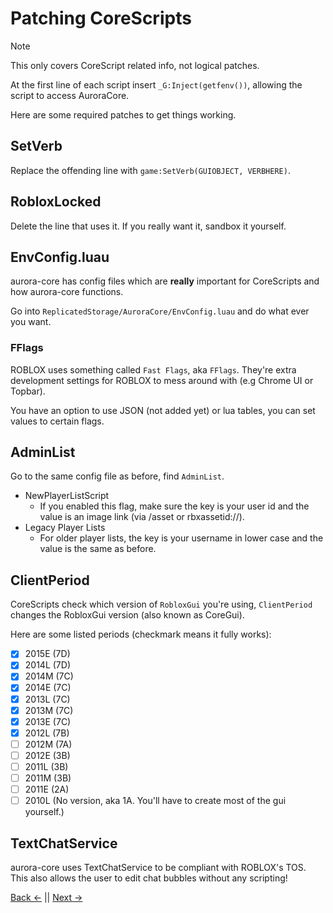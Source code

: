 # Patching CoreScripts
> [!NOTE]
> This only covers CoreScript related info, not logical patches.

At the first line of each script insert `_G:Inject(getfenv())`, allowing the script to access AuroraCore.

Here are some required patches to get things working.
## SetVerb
Replace the offending line with `game:SetVerb(GUIOBJECT, VERBHERE)`.
## RobloxLocked
Delete the line that uses it. If you really want it, sandbox it yourself.
## EnvConfig.luau
aurora-core has config files which are **really** important for CoreScripts and how aurora-core functions.

Go into `ReplicatedStorage/AuroraCore/EnvConfig.luau` and do what ever you want.
### FFlags
ROBLOX uses something called `Fast Flags`, aka `FFlags`. They're extra development settings for ROBLOX to mess around with (e.g Chrome UI or Topbar).

You have an option to use JSON (not added yet) or lua tables, you can set values to certain flags.
## AdminList
Go to the same config file as before, find `AdminList`.
* NewPlayerListScript
    * If you enabled this flag, make sure the key is your user id and the value is an image link (via /asset or rbxassetid://).
* Legacy Player Lists
    * For older player lists, the key is your username in lower case and the value is the same as before.
## ClientPeriod
CoreScripts check which version of `RobloxGui` you're using, `ClientPeriod` changes the RobloxGui version (also known as CoreGui).

Here are some listed periods (checkmark means it fully works):
- [x] 2015E (7D)
- [x] 2014L (7D)
- [x] 2014M (7C)
- [x] 2014E (7C)
- [x] 2013L (7C)
- [x] 2013M (7C)
- [x] 2013E (7C)
- [x] 2012L (7B)
- [ ] 2012M (7A)
- [ ] 2012E (3B)
- [ ] 2011L (3B)
- [ ] 2011M (3B)
- [ ] 2011E (2A)
- [ ] 2010L (No version, aka 1A. You'll have to create most of the gui yourself.)
## TextChatService
aurora-core uses TextChatService to be compliant with ROBLOX's TOS. This also allows the user to edit chat bubbles without any scripting!

[Back <-](/docs/Info/Permissions.md) || [Next ->](/docs/Info/ROJO.md)